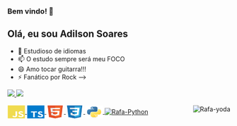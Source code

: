 ### Bem vindo! 👋



## Olá, eu sou Adilson Soares
- 💬 Estudioso de idiomas
- 📫 O estudo sempre será meu FOCO
- 😄 Amo tocar guitarra!!!
- ⚡ Fanático por Rock
-->
 <div>
  <a href="https://github.com/soaresAdilson">
  <img height="180em" src="https://github-readme-stats.vercel.app/api?username=soaresAdilson&show_icons=true&theme=merko&include_all_commits=true&count_private=true"/>
  <img height="180em" src="https://github-readme-stats.vercel.app/api/top-langs/?username=soaresAdilson&layout=compact&langs_count=7&theme=merko"/>
</div>
  <div style="display: inline_block"><br>
  <img align="center" alt="Rafa-Js" height="30" width="40" src="https://raw.githubusercontent.com/devicons/devicon/master/icons/javascript/javascript-plain.svg">
  <img align="center" alt="Rafa-Ts" height="30" width="40" src="https://raw.githubusercontent.com/devicons/devicon/master/icons/typescript/typescript-plain.svg">

  <img align="center" alt="Rafa-HTML" height="30" width="40" src="https://raw.githubusercontent.com/devicons/devicon/master/icons/html5/html5-original.svg">
  <img align="center" alt="Rafa-CSS" height="30" width="40" src="https://raw.githubusercontent.com/devicons/devicon/master/icons/css3/css3-original.svg">
  <img align="center" alt="Rafa-Python" height="30" width="40" src="https://raw.githubusercontent.com/devicons/devicon/master/icons/python/python-original.svg">
   <img align="center" alt="Rafa-Python" height="30" width="40" <svg viewBox = "0 0 128 128">
<path fill = "# 1F0740" d = "M6.5 6.5h115v115H6.5z"> </path> <path fill = "# D490C5" d = "M0 0v128h128V0H0zm121.5 121.5H6.5V6.5h115v115z"> </ path > <path fill = "# D490C5" d = "M103.5 59.2s-.6-14.6-16.5-14.6c-16 0-17.3 22-17.3 22v4.7S72.5 89.6 86 89.6s14.8-2.6 14.8- 2.6v-8.1s-19.3 9.2-21.2-10h24v-9.7zm-9 2.4h-15s0-8.3 7.5-9.2c8.2 0 7.5 9.2 7.5 9.2zM50.5 29.9H38.4v3.8l-16 54.9h9.4l4. 4-16.1H53l4.5 16.1h10.3L50.5 29.9zM38.2 63.1l6.4-24.5L51 63.1H38.2z "> </path>
</svg>

  <img align="right" alt="Rafa-yoda" src="https://cdn.discordapp.com/attachments/795358919417397249/825430589581688872/hi.gif">
</div>
